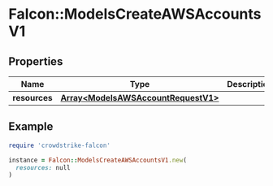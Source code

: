 # Falcon::ModelsCreateAWSAccountsV1

## Properties

| Name | Type | Description | Notes |
| ---- | ---- | ----------- | ----- |
| **resources** | [**Array&lt;ModelsAWSAccountRequestV1&gt;**](ModelsAWSAccountRequestV1.md) |  |  |

## Example

```ruby
require 'crowdstrike-falcon'

instance = Falcon::ModelsCreateAWSAccountsV1.new(
  resources: null
)
```

